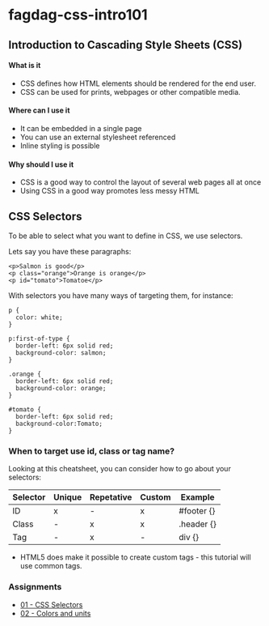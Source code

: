 # fagdag-css-intro101

## Introduction to Cascading Style Sheets (CSS)

#### What is it
* CSS defines how HTML elements should be rendered for the end user.
* CSS can be used for prints, webpages or other compatible media.

#### Where can I use it
* It can be embedded in a single page
* You can use an external stylesheet referenced
* Inline styling is possible

#### Why should I use it
* CSS is a good way to control the layout of several web pages all at once
* Using CSS in a good way promotes less messy HTML

## CSS Selectors
To be able to select what you want to define in CSS, we use selectors.


Lets say you have these paragraphs:
```
<p>Salmon is good</p>
<p class="orange">Orange is orange</p>
<p id="tomato">Tomatoe</p>
```

With selectors you have many ways of targeting them, for instance:

```
p {
  color: white;
}

p:first-of-type {
  border-left: 6px solid red;
  background-color: salmon;
}

.orange {
  border-left: 6px solid red;
  background-color: orange;
}

#tomato {
  border-left: 6px solid red;
  background-color:Tomato;
}
```

### When to target use id, class or tag name?
Looking at this cheatsheet, you can consider how to go about your selectors:

| Selector | Unique | Repetative | Custom | Example |
|---|---|---|---|---|
| ID | x | - | x | #footer {} |
| Class | - | x | x | .header {} |
| Tag | - | x | - | div {} |

* HTML5 does make it possible to create custom tags - this tutorial will use common tags.

### Assignments
* [01 - CSS Selectors](https://github.com/Sonat-Consulting/fagdag-css-intro101/tree/main/assignments/01-selectors) 
* [02 - Colors and units](https://github.com/Sonat-Consulting/fagdag-css-intro101/tree/main/assignments/02-colors-and-units) 
